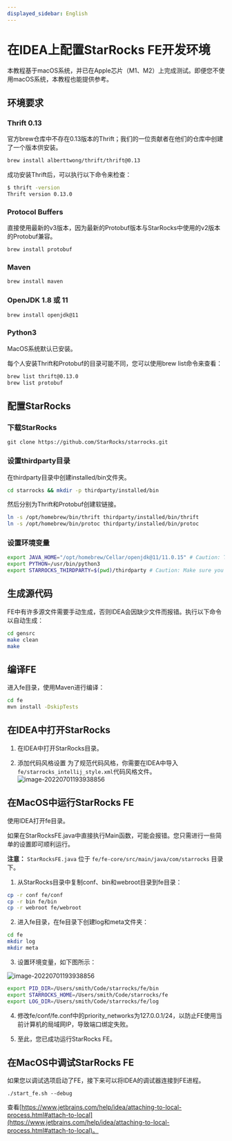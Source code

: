 ```yaml
---
displayed_sidebar: English
---
```


# 在IDEA上配置StarRocks FE开发环境

本教程基于macOS系统，并已在Apple芯片（M1、M2）上完成测试。即便您不使用macOS系统，本教程也能提供参考。

## 环境要求

### Thrift 0.13

官方brew仓库中不存在0.13版本的Thrift；我们的一位贡献者在他们的仓库中创建了一个版本供安装。

```bash
brew install alberttwong/thrift/thrift@0.13
```

成功安装Thrift后，可以执行以下命令来检查：

```bash
$ thrift -version
Thrift version 0.13.0
```

### Protocol Buffers

直接使用最新的v3版本，因为最新的Protobuf版本与StarRocks中使用的v2版本的Protobuf兼容。

```bash
brew install protobuf
```

### Maven

```
brew install maven
```

### OpenJDK 1.8 或 11

```bash
brew install openjdk@11
```

### Python3

MacOS系统默认已安装。

每个人安装Thrift和Protobuf的目录可能不同，您可以使用brew list命令来查看：

```bash
brew list thrift@0.13.0
brew list protobuf
```

## 配置StarRocks

### 下载StarRocks

```
git clone https://github.com/StarRocks/starrocks.git
```

### 设置thirdparty目录

在thirdparty目录中创建installed/bin文件夹。

```bash
cd starrocks && mkdir -p thirdparty/installed/bin
```

然后分别为Thrift和Protobuf创建软链接。

```bash
ln -s /opt/homebrew/bin/thrift thirdparty/installed/bin/thrift
ln -s /opt/homebrew/bin/protoc thirdparty/installed/bin/protoc
```

### 设置环境变量

```bash
export JAVA_HOME="/opt/homebrew/Cellar/openjdk@11/11.0.15" # Caution: The jdk version may be different in you desktop
export PYTHON=/usr/bin/python3
export STARROCKS_THIRDPARTY=$(pwd)/thirdparty # Caution: Make sure you are in the starrocks directory
```

## 生成源代码

FE中有许多源文件需要手动生成，否则IDEA会因缺少文件而报错。执行以下命令以自动生成：

```bash
cd gensrc
make clean
make
```

## 编译FE

进入fe目录，使用Maven进行编译：

```bash
cd fe
mvn install -DskipTests
```

## 在IDEA中打开StarRocks

1. 在IDEA中打开StarRocks目录。

2. 添加代码风格设置
为了规范代码风格，你需要在IDEA中导入`fe/starrocks_intellij_style.xml`代码风格文件。
![image-20220701193938856](../../assets/IDEA-2.png)

## 在MacOS中运行StarRocks FE

使用IDEA打开fe目录。

如果在StarRocksFE.java中直接执行Main函数，可能会报错。您只需进行一些简单的设置即可顺利运行。

**注意：** `StarRocksFE.java` 位于 `fe/fe-core/src/main/java/com/starrocks` 目录下。

1. 从StarRocks目录中复制conf、bin和webroot目录到fe目录：

```bash
cp -r conf fe/conf
cp -r bin fe/bin
cp -r webroot fe/webroot
```

2. 进入fe目录，在fe目录下创建log和meta文件夹：

```bash
cd fe
mkdir log
mkdir meta
```

3. 设置环境变量，如下图所示：

![image-20220701193938856](../../assets/IDEA-1.png)

```bash
export PID_DIR=/Users/smith/Code/starrocks/fe/bin
export STARROCKS_HOME=/Users/smith/Code/starrocks/fe
export LOG_DIR=/Users/smith/Code/starrocks/fe/log
```

4. 修改fe/conf/fe.conf中的priority_networks为127.0.0.1/24，以防止FE使用当前计算机的局域网IP，导致端口绑定失败。

5. 至此，您已成功运行StarRocks FE。

## 在MacOS中调试StarRocks FE

如果您以调试选项启动了FE，接下来可以将IDEA的调试器连接到FE进程。

```
./start_fe.sh --debug
```

查看[https://www.jetbrains.com/help/idea/attaching-to-local-process.html#attach-to-local](https://www.jetbrains.com/help/idea/attaching-to-local-process.html#attach-to-local)。
